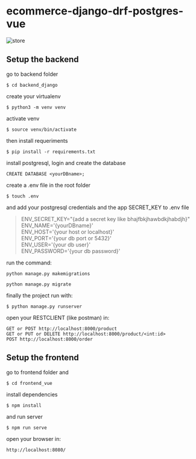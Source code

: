 # ecommerce-django-drf-postgres-vue

![store](https://github.com/dapt4/ecommerce-django-drf-postgres-vue/assets/67972962/c4a267f0-c27b-4ab2-9dbd-8d862c6423f7)

## Setup the backend

go to backend folder

`$ cd backend_django`

create your virtualenv

`$ python3 -m venv venv`

activate venv

`$ source venv/bin/activate`

then install requeriments

`$ pip install -r requirements.txt`

install postgresql, login and create the database

`CREATE DATABASE <yourDBname>;`

create a .env file in the root folder

`$ touch .env`

and add your postgresql credentials and the app SECRET_KEY to .env file

>ENV_SECRET_KEY="{add a secret key like bhajfbkjhawbdkjhabdjh}"\
ENV_NAME='{yourDBname}'\
ENV_HOST='{your host or localhost}'\
ENV_PORT='{your db port or 5432}'\
ENV_USER='{your db user}'\
ENV_PASSWORD='{your db password}'

run the command:

`python manage.py makemigrations`

`python manage.py migrate`

finally the project run with: 

`$ python manage.py runserver`

open your RESTCLIENT (like postman) in: 

`GET or POST http://localhost:8000/product`\
`GET or PUT or DELETE http://localhost:8000/product/<int:id>`\
`POST http://localhost:8000/order`

## Setup the frontend

go to frontend folder and

`$ cd frontend_vue`

install dependencies

`$ npm install`

and run server

`$ npm run serve`

open your browser in:

`http://localhost:8080/`
